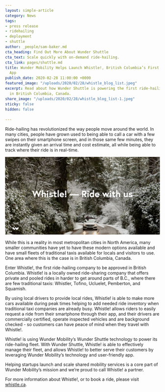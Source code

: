 ```yaml
---
layout: simple-article
category: News
tags:
- press release
- ridehailing
- deployment
- shuttle
author: _people/sam-baker.md
cta_heading: Find Out More About Wunder Shuttle
cta_text: Scale quickly with on-demand ride-hailing.
cta_link: pages/shuttle.md
title: Wunder Mobility Helps Launch Whistle!, British Columbia’s First Ride-Hailing
  App
publish_date: 2020-02-28 11:00:00 +0000
featured_image: "/uploads/2020/02/28/whistle_blog_list.jpeg"
excerpt: Read about how Wunder Shuttle is powering the first ride-hailing company
  in British Columbia, Canada.
share_image: "/uploads/2020/02/28/whistle_blog_list-1.jpeg"
sticky: false
hidden: false

---
```

Ride-hailing has revolutionized the way people move around the world. In many cities, people have grown used to being able to call a car with a few swipes on their smartphone screen, and in those same few minutes, they are instantly given an arrival time and cost estimate, all while being able to track where their ride is in real-time. 

![](/uploads/2020/02/28/whistle_blog_body.jpg)

While this is a reality in most metropolitan cities in North America, many smaller communities have yet to have these modern options available and have small fleets of traditional taxis available for locals and visitors to use. One area where this is the case is in British Columbia, Canada.

Enter Whistle!, the first ride-hailing company to be approved in British Columbia. Whistle! is a locally owned ride-sharing company that offers private and pooled rides in harder to get around parts of B.C., where there are few traditional taxis: Whistler, Tofino, Ucluelet, Pemberton, and Squamish.

By using local drivers to provide local rides, Whistle! is able to make more cars available during peak times helping to add needed ride inventory when traditional taxi companies are already busy. Whistle! allows riders to easily request a ride from their smartphone through their app, and their drivers are commercially certified, operate inspected vehicles and are background checked - so customers can have peace of mind when they travel with Whistle!.

Whistle! is using Wunder Mobility’s Wunder Shuttle technology to power its ride-hailing fleet. With Wunder Shuttle, Whistle! is able to effectively manage their fleet, and allows Whistle! to better serve their customers by leveraging Wunder Mobility’s technology and user-friendly app.

Helping startups launch and scale shared mobility services is a core part of Wunder Mobility’s mission and we’re proud to call Whistle! a partner.

For more information about Whistle!, or to book a ride, please visit [whistle.ca](https://www.whistle.ca/).